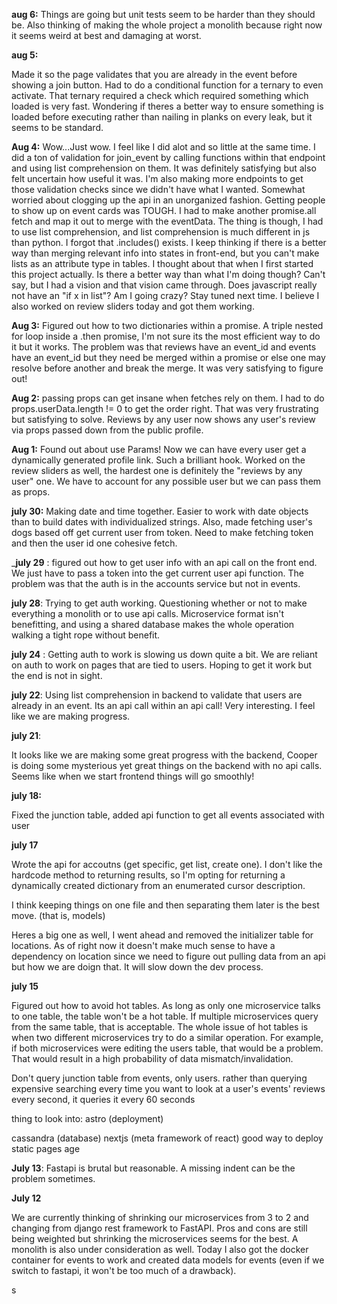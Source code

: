__aug 6:__
Things are going but unit tests seem to be harder than they should be. Also thinking of making the whole project a monolith because right now it seems weird at best and damaging at worst. 

__aug 5:__

Made it so the page validates that you are already in the event before showing a join button. Had to do a conditional function for a ternary to even activate. That ternary required a check which required something which loaded is very fast. Wondering if theres a better way to ensure something is loaded before executing rather than nailing in planks on every leak, but it seems to be standard. 

__Aug 4:__
Wow...Just wow. I feel like I did alot and so little at the same time. I did a ton of validation for join_event by calling functions within that endpoint and using list comprehension on them. It was definitely satisfying but
also felt uncertain how useful it was. I'm also making more endpoints to get those validation checks since we didn't have what I wanted. Somewhat worried about clogging up the api in an unorganized fashion. Getting people to show up on event cards was TOUGH. I had to make another promise.all fetch and map it out to merge with the eventData. The thing is though, I had to use list comprehension, 
and list comprehension is much different in js than python. I forgot that .includes() exists. I keep thinking if there is a better way than merging relevant info into states in front-end, but you can't make lists as an attribute type
in tables. I thought about that when I first started this project actually. Is there a better way than what I'm doing though? Can't say, but I had a vision and that vision came through. Does javascript really not have an "if x in list"? Am I going crazy? Stay tuned next time. I believe I also worked on review sliders today and got them working. 

__Aug 3:__
Figured out how to two dictionaries within a promise. A triple nested for loop inside a .then promise, I'm not sure its the most efficient way to do it but it works. The problem was that 
reviews have an event_id and events have an event_id but they need be merged within a promise or else one may resolve before another and break the merge. It was very satisfying to figure out!

__Aug 2:__ passing props can get insane when fetches rely on them. I had to do props.userData.length != 0 to get the order right. That was very frustrating but satisfying to solve. Reviews by any user now shows any user's review via props passed down from the public profile. 


__Aug 1:__ Found out about use Params! Now we can have every user get a dynamically generated profile link. Such a brilliant hook. Worked on the review sliders as well, the hardest one is definitely the "reviews by any user" one. 
We have to account for any possible user but we can pass them as props. 

__july 30:__
Making date and time together. Easier to work with date objects than to build dates with individualized strings. Also, made fetching user's dogs based off get current user from token. Need to make fetching token and then the user id one cohesive fetch.

___july 29__ : figured out how to get user info with an api call on the front end. We just have to pass a token into the get current user api function. The problem was that the auth is in the accounts service but not in events. 

__july 28__: Trying to get auth working. Questioning whether or not to make everything a monolith or to use api calls. Microservice format isn't benefitting, and using a shared database makes the whole operation walking a tight rope without benefit.

__july 24__ : Getting auth to work is slowing us down quite a bit. We are reliant on auth to work on pages that are tied to users. Hoping to get it work but the end is not in sight.

__july 22__: Using list comprehension in backend to validate that users are already in an event. Its an api call within an api call! Very interesting. I feel like we are making progress.

__july 21__:

It looks like we are making some great progress with the backend, Cooper is doing some mysterious yet great things on the backend with no api calls. Seems like when we start frontend things will go smoothly!

__july 18:__

Fixed the junction table, added api function to get all events associated with user

__july 17__

Wrote the api for accoutns (get specific, get list, create one). I don't like the hardcode method to returning results, so I'm opting for returning a dynamically created dictionary from an enumerated cursor description. 

I think keeping things on one file and then separating them later is the best move. (that is, models)

Heres a big one as well, I went ahead and removed the initializer table for locations. As of right now it doesn't make much sense to have a dependency on location since we need to figure out pulling data from an api but how we are doign that. It will slow down the dev process. 

__july 15__

Figured out how to avoid hot tables. As long as only one microservice talks to one table, the table won't be a hot table. If multiple microservices query from the same table, 
that is acceptable. The whole issue of hot tables is when two different microservices try to do a similar operation. For example, if both microservices were editing the users table, that would be a problem. That would result in a high probability of data mismatch/invalidation.

Don't query junction table from events, only users.
rather than querying expensive searching every time you want to look at a user's events' reviews every second, it queries it every 60 seconds


thing to look into:
astro (deployment)

cassandra (database)
nextjs (meta framework of react) good way to deploy static pages age

__July 13__: Fastapi is brutal but reasonable. A missing indent can be the problem sometimes.

__July 12__

We are currently thinking of shrinking our microservices from 3 to 2 and changing from django rest framework to FastAPI. Pros and cons are still being weighted but shrinking the microservices seems for the best. A monolith is also under consideration as well. Today I also got the docker container for events to work and created data models for events (even if we switch to fastapi, it won't be too much of a drawback).






s 











